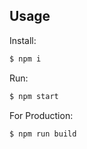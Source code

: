 ## Usage

Install:

```bash
$ npm i
```

Run:

```bash
$ npm start
```

For Production:

```bash
$ npm run build
```
